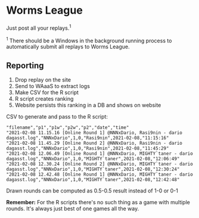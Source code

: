 # Worms League

Just post all your replays.<sup>1</sup>

<sup>1</sup> There should be a Windows in the background running process to
automatically submit all replays to Worms League.

## Reporting

1. Drop replay on the site
2. Send to WAaaS to extract logs
3. Make CSV for the R script
4. R script creates ranking
5. Website persists this ranking in a DB and shows on website

CSV to generate and pass to the R script:

```csv
"filename","p1","p1w","p2w","p2","date","time"
"2021-02-08 11.15.16 [Online Round 1] @NNNxDario, Rasi9nin - dario dagasst.log","NNNxDario",1,0,"Rasi9nin",2021-02-08,"11:15:16"
"2021-02-08 11.45.29 [Online Round 2] @NNNxDario, Rasi9nin - dario dagasst.log","NNNxDario",1,0,"Rasi9nin",2021-02-08,"11:45:29"
"2021-02-08 12.06.49 [Online Round 1] @NNNxDario, MIGHTY`taner - dario dagasst.log","NNNxDario",1,0,"MIGHTY`taner",2021-02-08,"12:06:49"
"2021-02-08 12.30.24 [Online Round 2] @NNNxDario, MIGHTY`taner - dario dagasst.log","NNNxDario",1,0,"MIGHTY`taner",2021-02-08,"12:30:24"
"2021-02-08 12.42.48 [Online Round 1] @NNNxDario, MIGHTY`taner - dario dagasst.log","NNNxDario",1,0,"MIGHTY`taner",2021-02-08,"12:42:48"
```

Drawn rounds can be computed as 0.5-0.5 result instead of 1-0 or 0-1

**Remember:** For the R scripts there's no such thing as a game with multiple rounds.
It's always just best of one games all the way.


